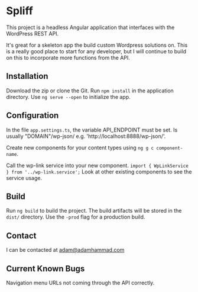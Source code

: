 # Spliff

This project is a headless Angular application that interfaces with the WordPress REST API.

It's great for a skeleton app the build custom Wordpress solutions on. This is a really good place to start for any developer, but I will continue to build on this to incorporate more functions from the API.

## Installation

Download the zip or clone the Git.
Run `npm install` in the application directory.
Use `ng serve --open` to initialize the app.

## Configuration

In the file `app.settings.ts`, the variable API_ENDPOINT must be set.
Is usually "DOMAIN"/wp-json/ e.g. 'http://localhost:8888/wp-json/'.

Create new components for your content types using `ng g c component-name`.

Call the wp-link service into your new component.
`import { WpLinkService } from '../wp-link.service';`
Look at other existing components to see the service usage.

## Build

Run `ng build` to build the project. The build artifacts will be stored in the `dist/` directory. Use the `-prod` flag for a production build.

## Contact

I can be contacted at adam@adamhammad.com

## Current Known Bugs

Navigation menu URLs not coming through the API correctly.
